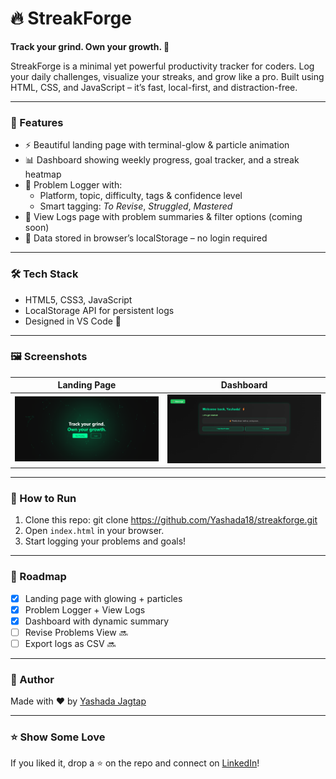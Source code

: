# 🔥 StreakForge

**Track your grind. Own your growth. 🚀**

StreakForge is a minimal yet powerful productivity tracker for coders. Log your daily challenges, visualize your streaks, and grow like a pro. Built using HTML, CSS, and JavaScript – it’s fast, local-first, and distraction-free.

---

### 🌟 Features

- ⚡ Beautiful landing page with terminal-glow & particle animation
- 📊 Dashboard showing weekly progress, goal tracker, and a streak heatmap
- 🧠 Problem Logger with:
  - Platform, topic, difficulty, tags & confidence level
  - Smart tagging: *To Revise*, *Struggled*, *Mastered*
- 👀 View Logs page with problem summaries & filter options (coming soon)
- 💾 Data stored in browser’s localStorage – no login required

---

### 🛠️ Tech Stack

- HTML5, CSS3, JavaScript
- LocalStorage API for persistent logs
- Designed in VS Code 💙

---

### 🖼️ Screenshots

| Landing Page | Dashboard |
| ------------ | --------- |
| ![Landing](./screenshots/landing.png) | ![Dashboard](./screenshots/dashboard.png) |

---

### 🚀 How to Run

1. Clone this repo: git clone https://github.com/Yashada18/streakforge.git
2. Open `index.html` in your browser.
3. Start logging your problems and goals!

---

### 📌 Roadmap

- [x] Landing page with glowing + particles
- [x] Problem Logger + View Logs
- [x] Dashboard with dynamic summary
- [ ] Revise Problems View 🔜
- [ ] Export logs as CSV 🔜

---

### 🙌 Author

Made with ❤️ by [Yashada Jagtap](https://github.com/Yashada18)

---

### ⭐ Show Some Love

If you liked it, drop a ⭐ on the repo and connect on [LinkedIn](www.linkedin.com/in/yashadajagtap)!

